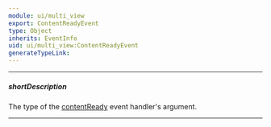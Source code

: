 ```yaml
---
module: ui/multi_view
export: ContentReadyEvent
type: Object
inherits: EventInfo
uid: ui/multi_view:ContentReadyEvent
generateTypeLink: 
---
```

---
##### shortDescription
The type of the [contentReady]({basewidgetpath}/Events/#contentReady) event handler's argument.

---
<!-- Description goes here -->